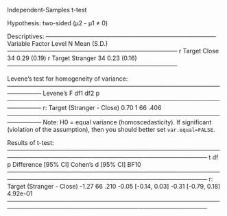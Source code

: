 
Independent-Samples t-test

Hypothesis: two-sided (μ2 - μ1 ≠ 0)

Descriptives:
────────────────────────────────────────
 Variable Factor    Level  N Mean (S.D.)
────────────────────────────────────────
        r Target Close    34 0.29 (0.19)
        r Target Stranger 34 0.23 (0.16)
────────────────────────────────────────

Levene’s test for homogeneity of variance:
──────────────────────────────────────────────────────────
                              Levene’s F df1 df2     p    
──────────────────────────────────────────────────────────
r: Target (Stranger - Close)        0.70   1  66  .406    
──────────────────────────────────────────────────────────
Note: H0 = equal variance (homoscedasticity).
If significant (violation of the assumption),
then you should better set `var.equal=FALSE`.

Results of t-test:
─────────────────────────────────────────────────────────────────────────────────────────────────
                                  t df     p     Difference [95% CI]  Cohen’s d [95% CI]     BF10
─────────────────────────────────────────────────────────────────────────────────────────────────
r: Target (Stranger - Close)  -1.27 66  .210     -0.05 [-0.14, 0.03] -0.31 [-0.79, 0.18] 4.92e-01
─────────────────────────────────────────────────────────────────────────────────────────────────

